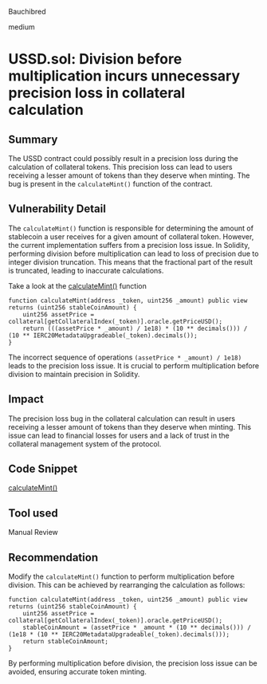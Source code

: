 Bauchibred

medium

# USSD.sol: Division before multiplication incurs unnecessary precision loss in collateral calculation


## Summary

The USSD contract could possibly result in a precision loss during the calculation of collateral tokens. This precision loss can lead to users receiving a lesser amount of tokens than they deserve when minting. The bug is present in the `calculateMint()` function of the contract.

## Vulnerability Detail

The `calculateMint()` function is responsible for determining the amount of stablecoin a user receives for a given amount of collateral token. However, the current implementation suffers from a precision loss issue. In Solidity, performing division before multiplication can lead to loss of precision due to integer division truncation. This means that the fractional part of the result is truncated, leading to inaccurate calculations.

Take a look at the [calculateMint()](https://github.com/sherlock-audit/2023-05-USSD/blob/6d7a9fdfb1f1ed838632c25b6e1b01748d0bafda/ussd-contracts/contracts/USSD.sol#L169-L173) function

```solidity
function calculateMint(address _token, uint256 _amount) public view returns (uint256 stableCoinAmount) {
    uint256 assetPrice = collateral[getCollateralIndex(_token)].oracle.getPriceUSD();
    return (((assetPrice * _amount) / 1e18) * (10 ** decimals())) / (10 ** IERC20MetadataUpgradeable(_token).decimals());
}
```

The incorrect sequence of operations `(assetPrice * _amount) / 1e18)` leads to the precision loss issue. It is crucial to perform multiplication before division to maintain precision in Solidity.

## Impact

The precision loss bug in the collateral calculation can result in users receiving a lesser amount of tokens than they deserve when minting. This issue can lead to financial losses for users and a lack of trust in the collateral management system of the protocol.

## Code Snippet

[calculateMint()](https://github.com/sherlock-audit/2023-05-USSD/blob/6d7a9fdfb1f1ed838632c25b6e1b01748d0bafda/ussd-contracts/contracts/USSD.sol#LL169C1-L173C6)

## Tool used

Manual Review

## Recommendation

Modify the `calculateMint()` function to perform multiplication before division. This can be achieved by rearranging the calculation as follows:

```solidity
function calculateMint(address _token, uint256 _amount) public view returns (uint256 stableCoinAmount) {
    uint256 assetPrice = collateral[getCollateralIndex(_token)].oracle.getPriceUSD();
    stableCoinAmount = (assetPrice * _amount * (10 ** decimals())) / (1e18 * (10 ** IERC20MetadataUpgradeable(_token).decimals()));
    return stableCoinAmount;
}
```

By performing multiplication before division, the precision loss issue can be avoided, ensuring accurate token minting.
